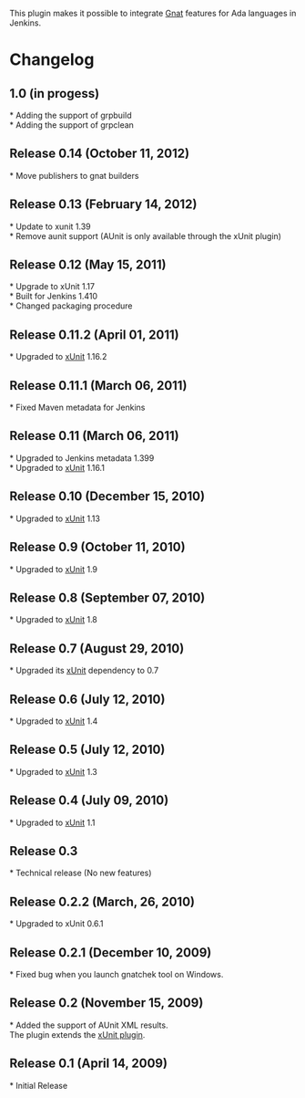 
This plugin makes it possible to integrate
[Gnat](http://www.adacore.com/home/products/gnatpro/toolsuite/tool_partners/)
features for Ada languages in Jenkins.  
  

# Changelog

## 1.0 (in progess)

\* Adding the support of grpbuild  
\* Adding the support of grpclean

## Release 0.14 (October 11, 2012)

\* Move publishers to gnat builders

## Release 0.13 (February 14, 2012)

\* Update to xunit 1.39  
\* Remove aunit support (AUnit is only available through the xUnit
plugin)

## Release 0.12 (May 15, 2011)

\* Upgrade to xUnit 1.17  
\* Built for Jenkins 1.410  
\* Changed packaging procedure

## Release 0.11.2 (April 01, 2011)

\* Upgraded to
[xUnit](http://localhost:8085/display/JENKINS/xUnit+Plugin) 1.16.2

## Release 0.11.1 (March 06, 2011)

\* Fixed Maven metadata for Jenkins

## Release 0.11 (March 06, 2011)

\* Upgraded to Jenkins metadata 1.399  
\* Upgraded to
[xUnit](http://localhost:8085/display/JENKINS/xUnit+Plugin) 1.16.1

## Release 0.10 (December 15, 2010)

\* Upgraded to
[xUnit](http://localhost:8085/display/JENKINS/xUnit+Plugin) 1.13

## Release 0.9 (October 11, 2010)

\* Upgraded to
[xUnit](http://localhost:8085/display/JENKINS/xUnit+Plugin) 1.9

## Release 0.8 (September 07, 2010)

\* Upgraded to
[xUnit](http://localhost:8085/display/JENKINS/xUnit+Plugin) 1.8

## Release 0.7 (August 29, 2010)

\* Upgraded its
[xUnit](http://localhost:8085/display/JENKINS/xUnit+Plugin) dependency
to 0.7

## Release 0.6 (July 12, 2010)

\* Upgraded to
[xUnit](http://localhost:8085/display/JENKINS/xUnit+Plugin) 1.4

## Release 0.5 (July 12, 2010)

\* Upgraded to
[xUnit](http://localhost:8085/display/JENKINS/xUnit+Plugin) 1.3

## Release 0.4 (July 09, 2010)

\* Upgraded to
[xUnit](http://localhost:8085/display/JENKINS/xUnit+Plugin) 1.1

## Release 0.3

\* Technical release (No new features)

## Release 0.2.2 (March, 26, 2010)

\* Upgraded to xUnit 0.6.1

## Release 0.2.1 (December 10, 2009)

\* Fixed bug when you launch gnatchek tool on Windows.

## Release 0.2 (November 15, 2009)

\* Added the support of AUnit XML results.  
The plugin extends the [xUnit
plugin](http://localhost:8085/display/JENKINS/xUnit+Plugin).

## Release 0.1 (April 14, 2009)

\* Initial Release
